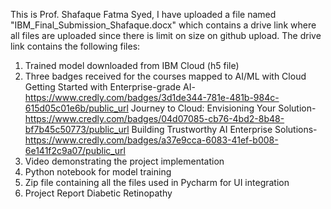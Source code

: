 This is Prof. Shafaque Fatma Syed,
I have uploaded a file named "IBM_Final_Submission_Shafaque.docx" which contains a drive link where all files are uploaded since there is limit on size on github upload. 
The drive link contains the following files:
1.	Trained model downloaded from IBM Cloud (h5 file)
2.	Three badges received for the courses mapped to AI/ML with Cloud
       Getting Started with Enterprise-grade AI-       https://www.credly.com/badges/3d1de344-781e-481b-984c-615d05c01e6b/public_url
       Journey to Cloud: Envisioning Your Solution-    https://www.credly.com/badges/04d07085-cb76-4bd2-8b48-bf7b45c50773/public_url
       Building Trustworthy AI Enterprise Solutions-   https://www.credly.com/badges/a37e9cca-6083-41ef-b008-6e141f2c9a07/public_url
3.	Video demonstrating the project implementation
4.	Python notebook for model training
5.	Zip file containing all the files used in Pycharm for UI integration
6.	Project Report Diabetic Retinopathy
